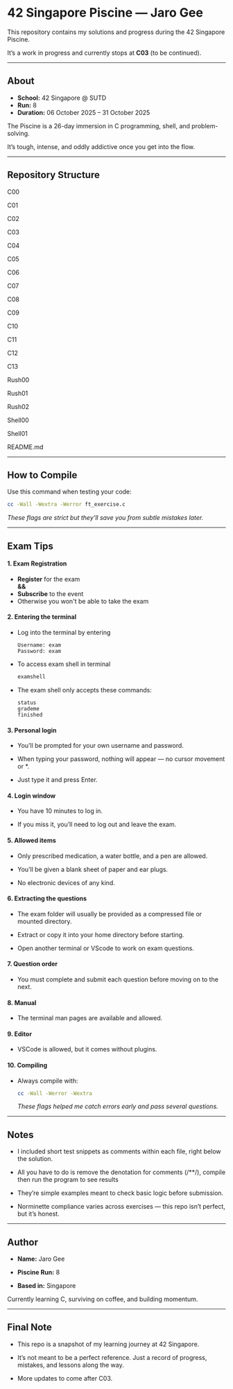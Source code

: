 # 42 Singapore Piscine — Jaro Gee


This repository contains my solutions and progress during the 42 Singapore Piscine.

It’s a work in progress and currently stops at **C03** (to be continued).


---


## About


- **School:** 42 Singapore @ SUTD  
- **Run:** 8  
- **Duration:** 06 October 2025 – 31 October 2025  


The Piscine is a 26-day immersion in C programming, shell, and problem-solving.

It’s tough, intense, and oddly addictive once you get into the flow.


---


## Repository Structure


C00

C01

C02

C03

C04

C05

C06

C07

C08

C09

C10

C11

C12

C13

Rush00

Rush01

Rush02

Shell00

Shell01

README.md


---


## How to Compile


Use this command when testing your code:

```bash
cc -Wall -Wextra -Werror ft_exercise.c
```
*These flags are strict but they’ll save you from subtle mistakes later.*


---


## Exam Tips  


#### 1. Exam Registration

   - **Register** for the exam  
      **&&**
   - **Subscribe** to the event  
   - Otherwise you won't be able to take the exam  
   

#### 2. Entering the terminal    


   - Log into the terminal by entering  
     ```yami
     Username: exam
     Password: exam
     ```
     
   - To access exam shell in terminal  
     ```bash
     examshell
     ```
     
   - The exam shell only accepts these commands:
     ```yami
     status
     grademe
     finished
     ```
     

#### 3. Personal login  


   - You’ll be prompted for your own username and password.  

   - When typing your password, nothing will appear — no cursor movement or *.  

   - Just type it and press Enter.  


#### 4. Login window  


   - You have 10 minutes to log in.  

   - If you miss it, you’ll need to log out and leave the exam.  


#### 5. Allowed items  


   - Only prescribed medication, a water bottle, and a pen are allowed.  

   - You’ll be given a blank sheet of paper and ear plugs.  

   - No electronic devices of any kind.  


#### 6. Extracting the questions  


   - The exam folder will usually be provided as a compressed file or mounted directory.  

   - Extract or copy it into your home directory before starting.

   - Open another terminal or VScode to work on exam questions.


#### 7. Question order  


   - You must complete and submit each question before moving on to the next.  


#### 8. Manual  


   - The terminal man pages are available and allowed.  


#### 9. Editor  


   - VSCode is allowed, but it comes without plugins.  


#### 10. Compiling  


   - Always compile with:  
      ```bash
      cc -Wall -Werror -Wextra
      ```  
      *These flags helped me catch errors early and pass several questions.*  


---


## Notes


   - I included short test snippets as comments within each file, right below the solution.

   - All you have to do is remove the denotation for comments (/**/), compile then run the program to see results

   - They’re simple examples meant to check basic logic before submission.

   - Norminette compliance varies across exercises — this repo isn’t perfect, but it’s honest.


---


## Author


   - **Name:** Jaro Gee

   - **Piscine Run:** 8

   - **Based in:** Singapore

   Currently learning C, surviving on coffee, and building momentum.


---


## Final Note


   - This repo is a snapshot of my learning journey at 42 Singapore.

   - It’s not meant to be a perfect reference. Just a record of progress, mistakes, and lessons along the way.

   - More updates to come after C03.
